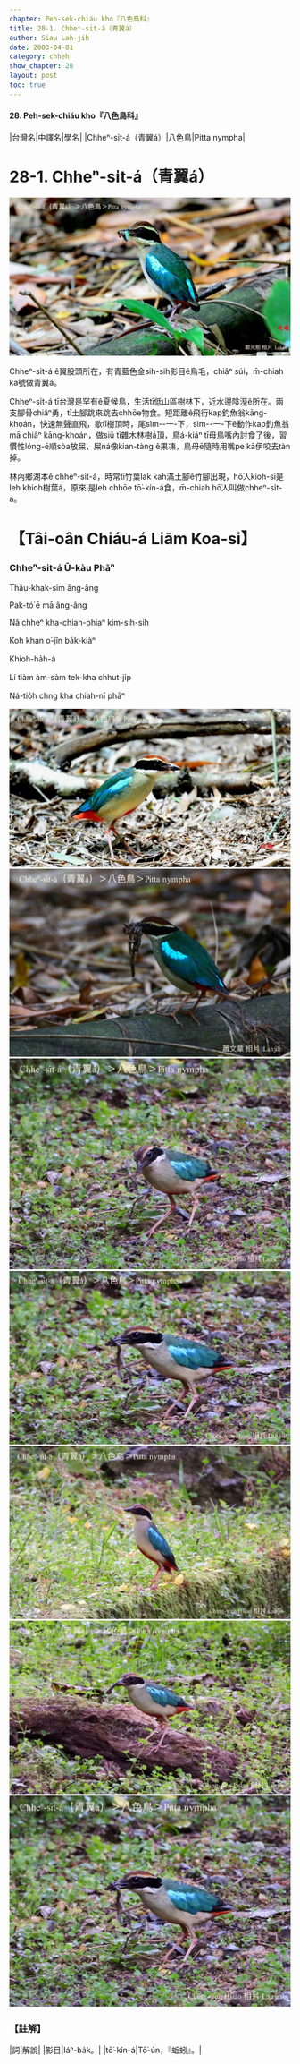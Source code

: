 ```yaml
---
chapter: Peh-sek-chiáu kho『八色鳥科』
title: 28-1. Chheⁿ-si̍t-á（青翼á）
author: Siau Lah-jih
date: 2003-04-01
category: chheh
show_chapter: 28
layout: post
toc: true
---
```


#### 28. Peh-sek-chiáu kho『八色鳥科』


|台灣名|中譯名|學名|
|Chheⁿ-si̍t-á（青翼á）|八色鳥|Pitta nympha|

# 28-1. Chheⁿ-si̍t-á（青翼á）

![](../too5/28/28-1-1.Chheⁿ-si̍t-á.jpg)


Chheⁿ-si̍t-á ê翼股頭所在，有青藍色金sih-sih影目ê鳥毛，chiâⁿ súi，m̄-chiah ka號做青翼á。

Chheⁿ-si̍t-á tī台灣是罕有ê夏候鳥，生活tī低山區樹林下，近水邊陰溼ê所在。兩支腳骨chiâⁿ勇，tī土腳跳來跳去chhōe物食。短距離ê飛行kap釣魚翁kāng-khoán，快速無聲直飛，歇tī樹頂時，尾sìm--一-下，sìm--一-下ê動作kap釣魚翁mā chiâⁿ kāng-khoán，做siū tī雜木林樹á頂，鳥á-kiáⁿ tī母鳥嘴內討食了後，習慣性lóng-ē順sòa放屎，屎ná像kian-tàng ê果凍，鳥母ē隨時用嘴pe kā伊咬去tàn掉。

林內鄉湖本ê chheⁿ-si̍t-á，時常tī竹葉lak kah滿土腳ê竹腳出現，hō͘人kioh-sī是leh khioh樹葉á，原來i是leh chhōe tō͘-kín-á食，m̄-chiah hō͘人叫做chheⁿ-si̍t-á。


# 【Tâi-oân Chiáu-á Liām Koa-si】

### **Chheⁿ-si̍t-á Ū-kàu Phāⁿ**

Thâu-khak-sim âng-âng

Pak-tó͘ ē mā âng-âng

Nâ chheⁿ kha-chiah-phiaⁿ kim-sih-sih

Koh khan o͘-jîn ba̍k-kiàⁿ

Khioh-ha̍h-á

Lí tiàm àm-sàm tek-kha chhut-ji̍p

Ná-tio̍h chng kha chiah-nī phāⁿ


![](../too5/28/28-1-2.Chheⁿ-si̍t-á.jpg)
![](../too5/28/28-1-3.Chheⁿ-si̍t-á.jpg)
![](../too5/28/28-1-4.Chheⁿ-si̍t-á.jpg)
![](../too5/28/28-1-5.Chheⁿ-si̍t-á.jpg)
![](../too5/28/28-1-6.Chheⁿ-si̍t-á.jpg)
![](../too5/28/28-1-7.Chheⁿ-si̍t-á.jpg)
![](../too5/28/28-1-8.Chheⁿ-si̍t-á.jpg)


### 【註解】

|詞|解說|
|影目|Iáⁿ-ba̍k。|
|tō͘-kín-á|Tō͘-ún，『蚯蚓』。|



